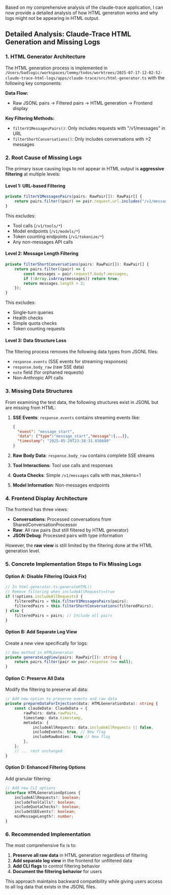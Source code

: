 Based on my comprehensive analysis of the claude-trace application, I can now provide a detailed analysis of how HTML generation works and why logs might not be appearing in HTML output.

## Detailed Analysis: Claude-Trace HTML Generation and Missing Logs

### 1. HTML Generator Architecture

The HTML generation process is implemented in `/Users/badlogic/workspaces/lemmy/todos/worktrees/2025-07-17-12-02-52-claude-trace-html-logs/apps/claude-trace/src/html-generator.ts` with the following key components:

**Data Flow:**
- Raw JSONL pairs → Filtered pairs → HTML generation → Frontend display

**Key Filtering Methods:**
- `filterV1MessagesPairs()`: Only includes requests with "/v1/messages" in URL
- `filterShortConversations()`: Only includes conversations with >2 messages

### 2. Root Cause of Missing Logs

The primary issue causing logs to not appear in HTML output is **aggressive filtering** at multiple levels:

#### Level 1: URL-based Filtering
```typescript
private filterV1MessagesPairs(pairs: RawPair[]): RawPair[] {
    return pairs.filter((pair) => pair.request.url.includes("/v1/messages"));
}
```
This excludes:
- Tool calls (`/v1/tools/*`)
- Model endpoints (`/v1/models/*`)
- Token counting endpoints (`/v1/tokenize/*`)
- Any non-messages API calls

#### Level 2: Message Length Filtering
```typescript
private filterShortConversations(pairs: RawPair[]): RawPair[] {
    return pairs.filter((pair) => {
        const messages = pair.request?.body?.messages;
        if (!Array.isArray(messages)) return true;
        return messages.length > 2;
    });
}
```
This excludes:
- Single-turn queries
- Health checks
- Simple quota checks
- Token counting requests

#### Level 3: Data Structure Loss
The filtering process removes the following data types from JSONL files:
- `response.events` (SSE events for streaming responses)
- `response.body_raw` (raw SSE data)
- `note` field (for orphaned requests)
- Non-Anthropic API calls

### 3. Missing Data Structures

From examining the test data, the following structures exist in JSONL but are missing from HTML:

1. **SSE Events**: `response.events` contains streaming events like:
   ```json
   {
     "event": "message_start",
     "data": {"type":"message_start","message":{...}},
     "timestamp": "2025-05-29T23:38:31.656680"
   }
   ```

2. **Raw Body Data**: `response.body_raw` contains complete SSE streams
3. **Tool Interactions**: Tool use calls and responses
4. **Quota Checks**: Simple `/v1/messages` calls with max_tokens=1
5. **Model Information**: Non-messages endpoints

### 4. Frontend Display Architecture

The frontend has three views:
- **Conversations**: Processed conversations from SharedConversationProcessor
- **Raw**: All raw pairs (but still filtered by HTML generator)
- **JSON Debug**: Processed pairs with type information

However, the **raw view** is still limited by the filtering done at the HTML generation level.

### 5. Concrete Implementation Steps to Fix Missing Logs

#### Option A: Disable Filtering (Quick Fix)
```typescript
// In html-generator.ts:generateHTML()
// Remove filtering when includeAllRequests=true
if (!options.includeAllRequests) {
    filteredPairs = this.filterV1MessagesPairs(pairs);
    filteredPairs = this.filterShortConversations(filteredPairs);
} else {
    filteredPairs = pairs; // Include all pairs
}
```

#### Option B: Add Separate Log View
Create a new view specifically for logs:
```typescript
// New method in HTMLGenerator
private generateLogView(pairs: RawPair[]): string {
    return pairs.filter(pair => pair.response !== null);
}
```

#### Option C: Preserve All Data
Modify the filtering to preserve all data:
```typescript
// Add new option to preserve events and raw data
private prepareDataForInjection(data: HTMLGenerationData): string {
    const claudeData: ClaudeData = {
        rawPairs: data.rawPairs,
        timestamp: data.timestamp,
        metadata: {
            includeAllRequests: data.includeAllRequests || false,
            includeEvents: true, // New flag
            includeRawBodies: true // New flag
        },
    };
    // ... rest unchanged
}
```

#### Option D: Enhanced Filtering Options
Add granular filtering:
```typescript
// Add new CLI options
interface HTMLGenerationOptions {
    includeAllRequests?: boolean;
    includeToolCalls?: boolean;
    includeQuotaChecks?: boolean;
    includeSSEEvents?: boolean;
    minMessageLength?: number;
}
```

### 6. Recommended Implementation

The most comprehensive fix is to:

1. **Preserve all raw data** in HTML generation regardless of filtering
2. **Add separate log view** in the frontend for unfiltered data
3. **Add CLI flags** to control filtering behavior
4. **Document the filtering behavior** for users

This approach maintains backward compatibility while giving users access to all log data that exists in the JSONL files.